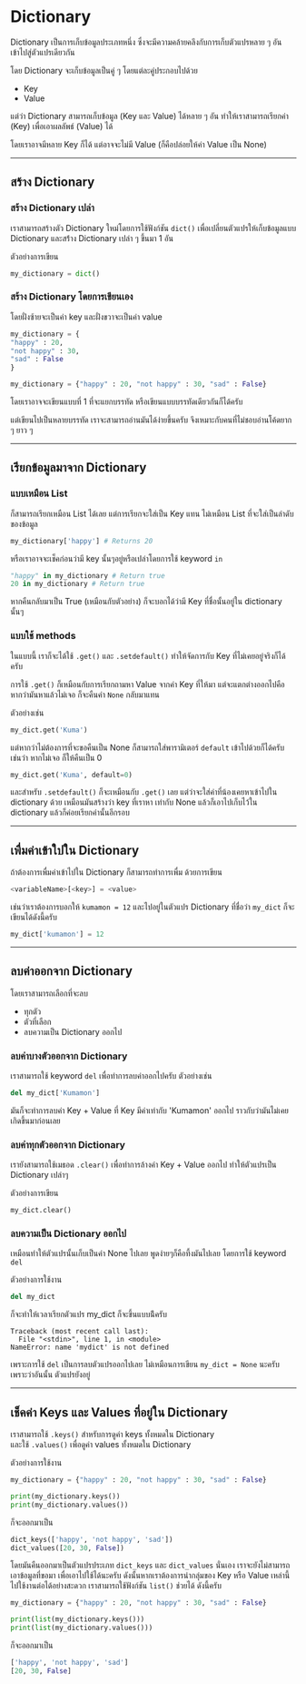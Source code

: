 # Dictionary

Dictionary เป็นการเก็บข้อมูลประเภทหนึ่ง ซึ่งจะมีความคล้ายคลึงกับการเก็บตัวแปรหลาย ๆ อันเข้าไปสู่ตัวแปรเดียวกัน

โดย Dictionary จะเก็บข้อมูลเป็นคู่ ๆ โดยแต่ละคู่ประกอบไปด้วย

- Key
- Value

แต่ว่า Dictionary สามารถเก็บข้อมูล (Key และ Value) ได้หลาย ๆ อัน ทำให้เราสามารถเรียกค่า (Key) เพื่อเอาผลลัพธ์ (Value) ได้

โดยเราอาจมีหลาย Key ก็ได้ แต่อาจจะไม่มี Value (ก็คือปล่อยให้ค่า Value เป็น None)

---

## สร้าง Dictionary

### สร้าง Dictionary เปล่า

เราสามารถสร้างตัว Dictionary ใหม่โดยการใช้ฟังก์ชัน `dict()` เพื่อเปลี่ยนตัวแปรให้เก็บข้อมูลแบบ Dictionary และสร้่าง Dictionary เปล่า ๆ ขึ้นมา 1 อัน

ตัวอย่างการเขียน

```python
my_dictionary = dict()
```

### สร้าง Dictionary โดยการเขียนเอง

โดยฝั่งซ้ายจะเป็นค่า key และฝั่งขวาจะเป็นค่า value

```python
my_dictionary = {
"happy" : 20,
"not happy" : 30,
"sad" : False
}

my_dictionary = {"happy" : 20, "not happy" : 30, "sad" : False}

```

โดยเราอาจจะเขียนแบบที่ 1 ที่จะแยกบรรทัด หรือเขียนแบบบรรทัดเดียวกันก็ได้ครับ

แต่เขียนไปเป็นหลายบรรทัด เราจะสามารถอ่านมันได้ง่ายขึ้นครับ จึงเหมาะกับคนที่ไม่ชอบอ่านโค้ดยาก ๆ ยาว ๆ

---

## เรียกข้อมูลมาจาก Dictionary

### แบบเหมือน List

ก็สามารถเรียกเหมือน List ได้เลย แต่การเรียกจะใส่เป็น Key แทน ไม่เหมือน List ที่จะใส่เป็นลำดับของข้อมูล

```python
my_dictionary['happy'] # Returns 20
```

หรือเราอาจจะเช็คก่อนว่ามี key นั้นๆอยู่หรือเปล่าโดยการใช้ keyword `in`

```python
"happy" in my_dictionary # Return true
20 in my_dictionary # Return true
```

หากคืนกลับมาเป็น True (เหมือนกับตัวอย่าง) ก็จะบอกได้ว่ามี Key ที่ชื่อนั้นอยู่ใน dictionary นั้นๆ

### แบบใช้ methods

ในแบบนี้ เราก็จะได้ใช้ `.get()` และ `.setdefault()` ทำให้จัดการกับ Key ที่ไม่เคยอยู่จริงก็ได้ครับ

การใช้ `.get()` ก็เหมือนกับการเรียกถามหา Value จากค่า Key ที่ให้มา แต่จะแตกต่างออกไปคือ หากว่ามันหาแล้วไม่เจอ ก็จะคืนค่า `None` กลับมาแทน

ตัวอย่างเช่น

```python
my_dict.get('Kuma')
```

แต่หากว่าไม่ต้องการที่จะขอคืนเป็น None ก็สามารถใส่พารามิเตอร์ `default` เข้าไปด้วยก็ได้ครับ เช่นว่า หากไม่เจอ ก็ให้คืนเป็น 0

```python
my_dict.get('Kuma', default=0)
```

และสำหรับ `.setdefault()` ก็จะเหมือนกับ `.get()` เลย แต่ว่าจะใส่ค่าที่น้องเคยหาเข้าไปใน dictionary ด้วย เหมือนมันสร้างว่า key ที่เราหา เท่ากับ None แล้วก็เอาไปเก็บไว้ใน dictionary แล้วก็ค่อยเรียกค่านั้นอีกรอบ

---

## เพื่มค่าเข้าใปใน Dictionary

ถ้าต้องการเพื่มค่าเข้าไปใน Dictionary ก็สามารถทำการเพื่ม ด้วยการเขียน

```python
<variableName>[<key>] = <value>
```

เช่นว่าเราต้องการบอกให้ `kumamon = 12` และไปอยู่ในตัวแปร Dictionary ที่ชื่อว่า `my_dict` ก็จะเขียนได้ดังนี้ครับ

```python
my_dict['kumamon'] = 12
```

---

## ลบค่าออกจาก Dictionary

โดยเราสามารถเลือกที่จะลบ

- ทุกตัว
- ตัวที่เลือก
- ลบความเป็น Dictionary ออกไป

### ลบค่าบางตัวออกจาก Dictionary

เราสามารถใช้ keyword `del` เพื่อทำการลบค่าออกไปครับ ตัวอย่างเช่น

```python
del my_dict['Kumamon']
```

มันก็จะทำการลบค่า Key + Value ที่ Key มีค่าเท่ากับ 'Kumamon' ออกไป ราวกับว่ามันไม่เคยเกิดขึ้นมาก่อนเลย

### ลบค่าทุกตัวออกจาก Dictionary

เรายังสามารถใช้เมธอด `.clear()` เพื่อทำการล้างค่า Key + Value ออกไป ทำให้ตัวแปรเป็น Dictionary เปล่าๆ

ตัวอย่างการเขียน

```python
my_dict.clear()
```

### ลบความเป็น Dictionary ออกไป

เหมือนทำให้ตัวแปรนั้นเก็บเป็นค่า None ไปเลย พูดง่ายๆก็คือที้งมันไปเลย โดยการใช้ keyword `del`

ตัวอย่างการใช้งาน

```python
del my_dict
```

ก็จะทำให้เวลาเรียกตัวแปร my_dict ก็จะขึ้นแบบน้ีครับ

```shell
Traceback (most recent call last):
  File "<stdin>", line 1, in <module>
NameError: name 'mydict' is not defined
```

เพราะการใช้ `del` เป็นการลบตัวแปรออกไปเลย ไม่เหมือนการเขียน `my_dict = None` นะครับ เพราะว่าอันนั้น ตัวแปรยังอยู่

---

## เช็คค่า Keys และ Values ที่อยู่ใน Dictionary

เราสามารถใช้ `.keys()` สำหรับการดูค่า keys ทั้งหมดใน Dictionary<br>
และใช้ `.values()` เพื่อดูค่า values ทั้งหมดใน Dictionary

ตัวอย่างการใช้งาน

```python
my_dictionary = {"happy" : 20, "not happy" : 30, "sad" : False}

print(my_dictionary.keys())
print(my_dictionary.values())
```

ก็จะออกมาเป็น

```python
dict_keys(['happy', 'not happy', 'sad'])
dict_values([20, 30, False])
```

โดยมันคืนออกมาเป็นตัวแปรประเภท `dict_keys` และ `dict_values` นั่นเอง เราจะยังไม่สามารถเอาข้อมูลที่ขอมา เพื่อเอาไปใช้ได้นะครับ ดังนั้นหากเราต้องการนำกลุ่มของ Key หรือ Value เหล่านี้ไปใช้งานต่อได้อย่างสะดวก เราสามารถใช้ฟังก์ชัน `list()` ช่วยได้ ดังนี้ครับ

```python
my_dictionary = {"happy" : 20, "not happy" : 30, "sad" : False}

print(list(my_dictionary.keys()))
print(list(my_dictionary.values()))
```

ก็จะออกมาเป็น

```python
['happy', 'not happy', 'sad']
[20, 30, False]
```
